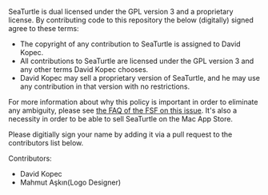 SeaTurtle is dual licensed under the GPL version 3 and a proprietary license. By contributing code to this repository the below (digitally) signed agree to these terms:

- The copyright of any contribution to SeaTurtle is assigned to David Kopec.
- All contributions to SeaTurtle are licensed under the GPL version 3 and any other terms David Kopec chooses.
- David Kopec may sell a proprietary version of SeaTurtle, and he may use any contribution in that version with no restrictions.

For more information about why this policy is important in order to eliminate any ambiguity, please see [the FAQ of the FSF on this issue](https://www.gnu.org/licenses/gpl-faq.en.html#AssignCopyright). It's also a necessity in order to be able to sell SeaTurtle on the Mac App Store.

Please digitially sign your name by adding it via a pull request to the contributors list below.

Contributors:
- David Kopec
- Mahmut Aşkın(Logo Designer)  
